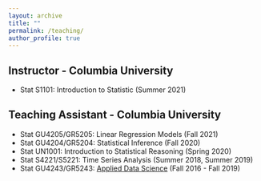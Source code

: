 ```yaml
---
layout: archive
title: ""
permalink: /teaching/
author_profile: true
---
```


## Instructor - Columbia University
- Stat S1101: Introduction to Statistic (Summer 2021)

## Teaching Assistant - Columbia University
- Stat GU4205/GR5205: Linear Regression Models (Fall 2021) 
- Stat GU4204/GR5204: Statistical Inference (Fall 2020)
- Stat UN1001: Introduction to Statistical Reasoning (Spring 2020)
- Stat S4221/S5221: Time Series Analysis (Summer 2018, Summer 2019) 
- Stat GU4243/GR5243: [Applied Data Science](https://github.com/TZstatsADS/ADS_Teaching) (Fall 2016 - Fall 2019) 
